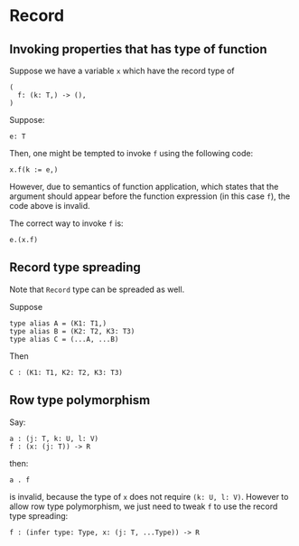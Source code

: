 # Record

## Invoking properties that has type of function
Suppose we have a variable `x` which have the record type of
```
(
  f: (k: T,) -> (),
)
```
Suppose:
```
e: T
```
Then, one might be tempted to invoke `f` using the following code:
```
x.f(k := e,)
```
However, due to semantics of function application, which states that the argument should appear before the function expression (in this case `f`), the code above is invalid.

The correct way to invoke `f` is:
```
e.(x.f)
```

## Record type spreading

Note that `Record` type can be spreaded as well.

Suppose
```
type alias A = (K1: T1,)
type alias B = (K2: T2, K3: T3)
type alias C = (...A, ...B)
```
Then
```
C : (K1: T1, K2: T2, K3: T3)
```

## Row type polymorphism
Say:
```
a : (j: T, k: U, l: V)
f : (x: (j: T)) -> R
```
then:
```
a . f
```
is invalid, because the type of `x` does not require `(k: U, l: V)`. However to allow row type polymorphism, we just need to tweak `f` to use the record type spreading:
```
f : (infer type: Type, x: (j: T, ...Type)) -> R
```
